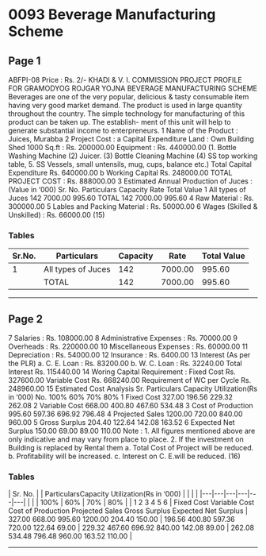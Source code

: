 # 0093 Beverage Manufacturing Scheme

## Page 1

ABFPI-08 Price : Rs. 2/- KHADI & V. I. COMMISSION PROJECT PROFILE FOR GRAMODYOG ROJGAR YOJNA BEVERAGE MANUFACTURING SCHEME Beverages are one of the very popular, delicious & tasty consumable item having very good market demand. The product is used in large quantity throughout the country. The simple technology for manufacturing of this product can be taken up. The establish- ment of this unit will help to generate substantial income to enterpreneurs. 1 Name of the Product : Juices, Murabba 2 Project Cost : a Capital Expenditure Land : Own Building Shed 1000 Sq.ft : Rs. 200000.00 Equipment : Rs. 440000.00 (1. Bottle Washing Machine (2) Juicer. (3) Bottle Cleaning Machine (4) SS top working table, 5. SS Vessels, small untensils, mug, cups, balance etc.) Total Capital Expenditure Rs. 640000.00 b Working Capital Rs. 248000.00 TOTAL PROJECT COST : Rs. 888000.00 3 Estimated Annual Production of Juces : (Value in ‘000) Sr. No. Particulars Capacity Rate Total Value 1 All types of Juces 142 7000.00 995.60 TOTAL 142 7000.00 995.60 4 Raw Material : Rs. 300000.00 5 Lables and Packing Material : Rs. 50000.00 6 Wages (Skilled & Unskilled) : Rs. 66000.00 (15)

### Tables

| Sr.No. | Particulars | Capacity | Rate | Total Value |
|---|---|---|---|---|
| 1 | All types of Juces | 142 | 7000.00 | 995.60 |
|  | TOTAL | 142 | 7000.00 | 995.60 |

---

## Page 2

7 Salaries : Rs. 108000.00 8 Administrative Expenses : Rs. 70000.00 9 Overheads : Rs. 220000.00 10 Miscellaneous Expenses : Rs. 60000.00 11 Depreciation : Rs. 54000.00 12 Insurance : Rs. 6400.00 13 Interest (As per the PLR) a. C. E. Loan : Rs. 83200.00 b. W. C. Loan : Rs. 32240.00 Total Interest Rs. 115440.00 14 Woring Capital Requirement : Fixed Cost Rs. 327600.00 Variable Cost Rs. 668240.00 Requirement of WC per Cycle Rs. 248960.00 15 Estimated Cost Analysis Sr. Particulars Capacity Utilization(Rs in ‘000) No. 100% 60% 70% 80% 1 Fixed Cost 327.00 196.56 229.32 262.08 2 Variable Cost 668.00 400.80 467.60 534.48 3 Cost of Production 995.60 597.36 696.92 796.48 4 Projected Sales 1200.00 720.00 840.00 960.00 5 Gross Surplus 204.40 122.64 142.08 163.52 6 Expected Net Surplus 150.00 69.00 89.00 110.00 Note : 1. All figures mentioned above are only indicative and may vary from place to place. 2. If the investment on Building is replaced by Rental them a. Total Cost of Project will be reduced. b. Profitability will be increased. c. Interest on C. E.will be reduced. (16)

### Tables

| Sr.
No. |  | ParticularsCapacity Utilization(Rs in ‘000) |  |  |  |
|---|---|---|---|---|---|
|  |  | 100% | 60% | 70% | 80% |
| 1
2
3
4
5
6 | Fixed Cost
Variable Cost
Cost of Production
Projected Sales
Gross Surplus
Expected Net Surplus | 327.00
668.00
995.60
1200.00
204.40
150.00 | 196.56
400.80
597.36
720.00
122.64
69.00 | 229.32
467.60
696.92
840.00
142.08
89.00 | 262.08
534.48
796.48
960.00
163.52
110.00 |

---
